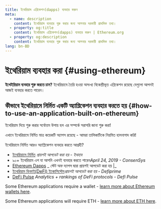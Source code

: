 ```yaml
---
title: ইথেরিয়াম এপ্লিকেশন(dapps) ব্যবহার করুন
meta:
  - name: description
    content: ইথেরিয়াম ব্যবহার শুরু করার জন্য আপনার দরকারী প্রাথমিক তথ্য।
  - property: og:title
    content: ইথেরিয়াম এপ্লিকেশন(dapps) ব্যবহার করুন | Ethereum.org
  - property: og:description
    content: ইথেরিয়াম ব্যবহার শুরু করার জন্য আপনার দরকারী প্রাথমিক তথ্য।
lang: bn-BD
---
```


# ইথেরিয়াম ব্যবহার করা {#using-ethereum}

<div class="featured">

**ইথেইরিয়াম ব্যবহার শুরু করতে চান?** ইথেরিয়ামে তৈরি হওয়া অসংখ্য বিকেন্দ্রীভূত এপ্লিকেশন রয়েছে যেগুলো আপনই আজই ব্যবহার করতে পারেন।

</div>

## কীভাবে ইথেরিয়ামে নির্মিত একটি অ্যাপ্লিকেশন ব্যবহার করতে হয় {#how-to-use-an-application-built-on-ethereum}

ইথেরিয়াম দিয়ে শুরু করার সর্বোত্তম উপায় হল এর সম্পর্কে সরাসরি জানা শুরু করা!

এখানে ইথেরিয়ামে নির্মিত মাত্র কয়েকটি অ্যাপস রয়েছে - আমরা তালিকাটিকে নিয়মিত হালনাগাদ করি!

<RandomAppList />

ইথেরিয়ামে নির্মিত আরও অ্যাপ্লিকেশন ব্যবহার করতে আগ্রহী?

- [ইথেরিয়ামে নির্মিত](https://docs.ethhub.io/built-on-ethereum/built-on-ethereum/) _প্রায়শই আপডেট করা হয় - ইথহাব_
- [](https://media.consensys.net/40-ethereum-apps-you-can-use-right-now-d643333769f7)৯০+ ইথেরিয়াম এপ যা আপনি এখনই ব্যবহার করতে পারেন*April 24, 2019 - ConsenSys*
- [Ethereum Dapps](https://www.stateofthedapps.com/rankings/platform/ethereum) _ স্টেট অফ দ্যাপস দ্বারা প্রায়শই আপডেট করা হয় |_
- [ইথেরিয়াম ডিফাই(DeFI) ইকোসিস্টেম](https://defiprime.com/ethereum)_প্রায়শই আপডেট করা হয় - Defiprime_
- [DeFi Pulse](https://defipulse.com/) _Analytics + rankings of DeFi protocols - Defi Pulse_

Some Ethereum applications require a wallet - [learn more about Ethereum wallets here](/bn/wallets/).

Some Ethereum applications will require ETH - [learn more about ETH here](/bn/eth/).
